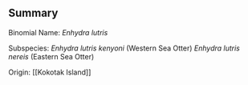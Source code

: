 ## Summary

Binomial Name: _Enhydra lutris_

Subspecies:
_Enhydra lutris kenyoni_ (Western Sea Otter)
_Enhydra lutris nereis_ (Eastern Sea Otter)

Origin: [[Kokotak Island]]